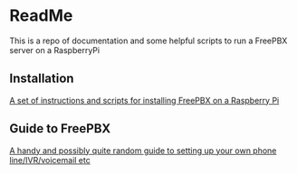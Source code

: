 # ReadMe

This is a repo of documentation and some helpful scripts to run a FreePBX server on a RaspberryPi

## Installation

[A set of instructions and scripts for installing FreePBX on a Raspberry Pi](/installation/README.md)

## Guide to FreePBX

[A handy and possibly quite random guide to setting up your own phone line/IVR/voicemail etc](freepbx-pi-guide.md)
